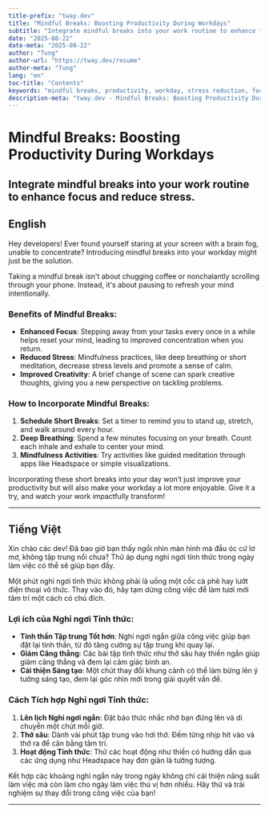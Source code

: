 ```yaml
---
title-prefix: "tway.dev"
title: "Mindful Breaks: Boosting Productivity During Workdays"
subtitle: "Integrate mindful breaks into your work routine to enhance focus and reduce stress."
date: "2025-08-22"
date-meta: "2025-08-22"
author: "Tung"
author-url: "https://tway.dev/resume"
author-meta: "Tung"
lang: "en"
toc-title: "Contents"
keywords: "mindful breaks, productivity, workday, stress reduction, focus improvement"
description-meta: "tway.dev - Mindful Breaks: Boosting Productivity During Workdays - Integrate mindful breaks into your work routine to enhance focus and reduce stress."
---
```


# Mindful Breaks: Boosting Productivity During Workdays
## Integrate mindful breaks into your work routine to enhance focus and reduce stress.

## English
Hey developers! Ever found yourself staring at your screen with a brain fog, unable to concentrate? Introducing mindful breaks into your workday might just be the solution.

Taking a mindful break isn't about chugging coffee or nonchalantly scrolling through your phone. Instead, it's about pausing to refresh your mind intentionally.

### Benefits of Mindful Breaks:

- **Enhanced Focus**: Stepping away from your tasks every once in a while helps reset your mind, leading to improved concentration when you return.
- **Reduced Stress**: Mindfulness practices, like deep breathing or short meditation, decrease stress levels and promote a sense of calm.
- **Improved Creativity**: A brief change of scene can spark creative thoughts, giving you a new perspective on tackling problems.

### How to Incorporate Mindful Breaks:

1. **Schedule Short Breaks**: Set a timer to remind you to stand up, stretch, and walk around every hour.
2. **Deep Breathing**: Spend a few minutes focusing on your breath. Count each inhale and exhale to center your mind.
3. **Mindfulness Activities**: Try activities like guided meditation through apps like Headspace or simple visualizations.

Incorporating these short breaks into your day won’t just improve your productivity but will also make your workday a lot more enjoyable. Give it a try, and watch your work impactfully transform!

---

## Tiếng Việt
Xin chào các dev! Đã bao giờ bạn thấy ngồi nhìn màn hình mà đầu óc cứ lơ mơ, không tập trung nổi chưa? Thử áp dụng nghỉ ngơi tỉnh thức trong ngày làm việc có thể sẽ giúp bạn đấy.

Một phút nghỉ ngơi tỉnh thức không phải là uống một cốc cà phê hay lướt điện thoại vô thức. Thay vào đó, hãy tạm dừng công việc để làm tươi mới tâm trí một cách có chủ đích.

### Lợi ích của Nghỉ ngơi Tỉnh thức:

- **Tinh thần Tập trung Tốt hơn**: Nghỉ ngơi ngắn giữa công việc giúp bạn đặt lại tinh thần, từ đó tăng cường sự tập trung khi quay lại.
- **Giảm Căng thẳng**: Các bài tập tỉnh thức như thở sâu hay thiền ngắn giúp giảm căng thẳng và đem lại cảm giác bình an.
- **Cải thiện Sáng tạo**: Một chút thay đổi khung cảnh có thể làm bừng lên ý tưởng sáng tạo, đem lại góc nhìn mới trong giải quyết vấn đề.

### Cách Tích hợp Nghỉ ngơi Tỉnh thức:

1. **Lên lịch Nghỉ ngơi ngắn**: Đặt báo thức nhắc nhở bạn đứng lên và di chuyển một chút mỗi giờ.
2. **Thở sâu**: Dành vài phút tập trung vào hơi thở. Đếm từng nhịp hít vào và thở ra để cân bằng tâm trí.
3. **Hoạt động Tỉnh thức**: Thử các hoạt động như thiền có hướng dẫn qua các ứng dụng như Headspace hay đơn giản là tưởng tượng.

Kết hợp các khoảng nghỉ ngắn này trong ngày không chỉ cải thiện năng suất làm việc mà còn làm cho ngày làm việc thú vị hơn nhiều. Hãy thử và trải nghiệm sự thay đổi trong công việc của bạn!

---